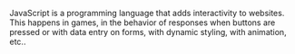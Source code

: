 JavaScript is a programming language that adds interactivity to websites. 
This happens in games, in the behavior of responses when buttons are pressed or with data entry on forms, 
with dynamic styling, with animation, etc..